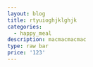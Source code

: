 ```yaml
---
layout: blog
title: rtyuioghjklghjk
categories:
  - happy_meal
description: macmacmacmac
type: raw bar
price: '123'
---
```


